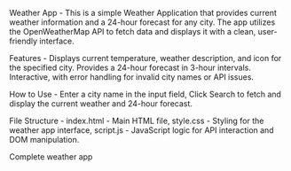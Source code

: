 Weather App - 
This is a simple Weather Application that provides current weather information and a 24-hour forecast for any city. The app utilizes the OpenWeatherMap API to fetch data and displays it with a clean, user-friendly interface.

Features - 
Displays current temperature, weather description, and icon for the specified city.
Provides a 24-hour forecast in 3-hour intervals.
Interactive, with error handling for invalid city names or API issues.

How to Use - 
Enter a city name in the input field,
Click Search to fetch and display the current weather and 24-hour forecast.

File Structure - 
index.html - Main HTML file,
style.css - Styling for the weather app interface,
script.js - JavaScript logic for API interaction and DOM manipulation.

Complete weather app

